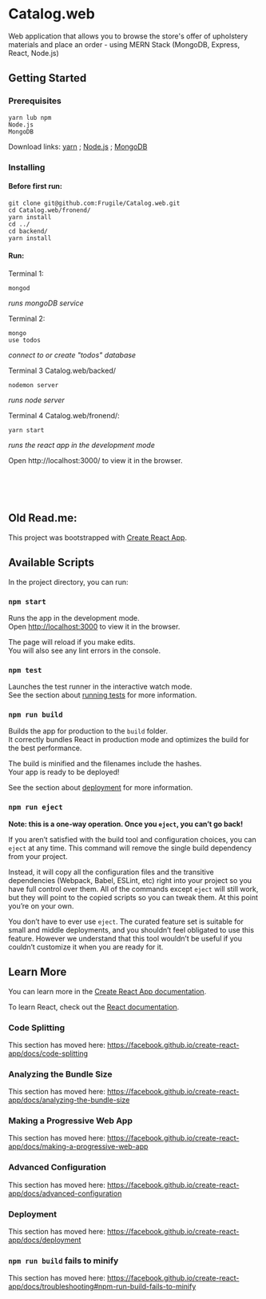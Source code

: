 # Catalog.web

Web application that allows you to browse the store's offer of upholstery materials and place an order - using MERN Stack (MongoDB, Express, React, Node.js)


## Getting Started



### Prerequisites
```
yarn lub npm 
Node.js
MongoDB
```
Download links: 
[yarn](https://yarnpkg.com/lang/en/docs/install/#windows-stable) ;
[Node.js](https://nodejs.org/en/) ;
[MongoDB](https://docs.mongodb.com/manual/tutorial/install-mongodb-on-windows)

### Installing

#### Before first run:

```
git clone git@github.com:Frugile/Catalog.web.git
cd Catalog.web/fronend/
yarn install
cd ../
cd backend/
yarn install
```
#### Run:
Terminal 1:
```
mongod
``` 
*runs mongoDB service*

Terminal 2:
```
mongo
use todos
```
*connect to or create "todos" database*

Terminal 3 Catalog.web/backed/
```
nodemon server
```
*runs node server*

Terminal 4 Catalog.web/fronend/:
```
yarn start
```
*runs the react app in the development mode*

Open http://localhost:3000/ to view it in the browser.



<br><br><br>
## Old Read.me:

This project was bootstrapped with [Create React App](https://github.com/facebook/create-react-app).

## Available Scripts

In the project directory, you can run:

### `npm start`

Runs the app in the development mode.<br>
Open [http://localhost:3000](http://localhost:3000) to view it in the browser.

The page will reload if you make edits.<br>
You will also see any lint errors in the console.

### `npm test`

Launches the test runner in the interactive watch mode.<br>
See the section about [running tests](https://facebook.github.io/create-react-app/docs/running-tests) for more information.

### `npm run build`

Builds the app for production to the `build` folder.<br>
It correctly bundles React in production mode and optimizes the build for the best performance.

The build is minified and the filenames include the hashes.<br>
Your app is ready to be deployed!

See the section about [deployment](https://facebook.github.io/create-react-app/docs/deployment) for more information.

### `npm run eject`

**Note: this is a one-way operation. Once you `eject`, you can’t go back!**

If you aren’t satisfied with the build tool and configuration choices, you can `eject` at any time. This command will remove the single build dependency from your project.

Instead, it will copy all the configuration files and the transitive dependencies (Webpack, Babel, ESLint, etc) right into your project so you have full control over them. All of the commands except `eject` will still work, but they will point to the copied scripts so you can tweak them. At this point you’re on your own.

You don’t have to ever use `eject`. The curated feature set is suitable for small and middle deployments, and you shouldn’t feel obligated to use this feature. However we understand that this tool wouldn’t be useful if you couldn’t customize it when you are ready for it.

## Learn More

You can learn more in the [Create React App documentation](https://facebook.github.io/create-react-app/docs/getting-started).

To learn React, check out the [React documentation](https://reactjs.org/).

### Code Splitting

This section has moved here: https://facebook.github.io/create-react-app/docs/code-splitting

### Analyzing the Bundle Size

This section has moved here: https://facebook.github.io/create-react-app/docs/analyzing-the-bundle-size

### Making a Progressive Web App

This section has moved here: https://facebook.github.io/create-react-app/docs/making-a-progressive-web-app

### Advanced Configuration

This section has moved here: https://facebook.github.io/create-react-app/docs/advanced-configuration

### Deployment

This section has moved here: https://facebook.github.io/create-react-app/docs/deployment

### `npm run build` fails to minify

This section has moved here: https://facebook.github.io/create-react-app/docs/troubleshooting#npm-run-build-fails-to-minify
